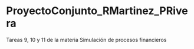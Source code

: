 # ProyectoConjunto_RMartinez_PRivera
Tareas 9, 10 y 11 de la materia Simulación de procesos financieros
